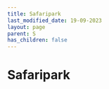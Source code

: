 ```yaml
---
title: Safaripark
last_modified_date: 19-09-2023
layout: page
parent: S
has_children: false
---
```


Safaripark
==========

